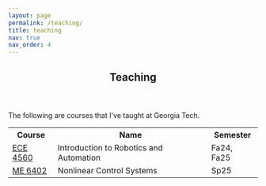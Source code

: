 ```yaml
---
layout: page
permalink: /teaching/
title: teaching
nav: true
nav_order: 4
---
```


<html>
    <div class="post">
        <header class="post-header">
            <h2 class="post-title">Teaching</h2>
        </header>
        <p>The following are courses that I've taught at Georgia Tech. </p>
    </div>
    <table style="width: 100%;">
        <tr>
            <th>Course</th>
            <th>Name</th>
            <th>Semester</th>
        </tr>
        <tr>
            <td><a href="https://maegantucker.com/ECE4560/" target="_self">ECE 4560</a></td>
            <td>Introduction to Robotics and Automation</td>
            <td>Fa24, Fa25</td>
            </tr>    <tr>
            <td><a href="https://maegantucker.com/ME6402/" target="_self">ME 6402</a></td>
            <td>Nonlinear Control Systems</td>
            <td>Sp25</td>
        </tr>
    </table>
</html>
